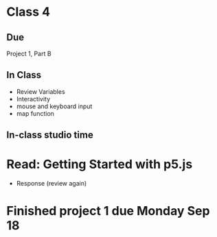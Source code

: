 # Class 4


## Due 
Project 1, Part B

## In Class 
* Review Variables
* Interactivity
* mouse and keyboard input
* map function

## In-class studio time

# Read: Getting Started with p5.js
* Response (review again)

# Finished project 1 due Monday Sep 18
